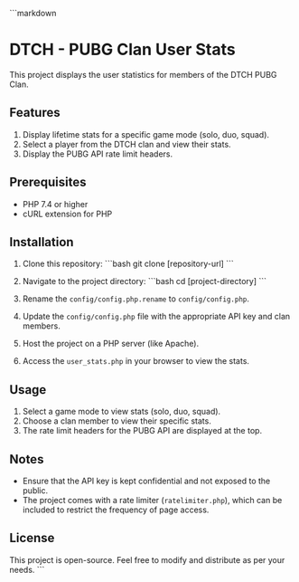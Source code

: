 \`\`\`markdown
# DTCH - PUBG Clan User Stats

This project displays the user statistics for members of the DTCH PUBG Clan.

## Features 

1. Display lifetime stats for a specific game mode (solo, duo, squad).
2. Select a player from the DTCH clan and view their stats.
3. Display the PUBG API rate limit headers.

## Prerequisites

- PHP 7.4 or higher
- cURL extension for PHP

## Installation

1. Clone this repository:
   \`\`\`bash
   git clone [repository-url]
   \`\`\`

2. Navigate to the project directory:
   \`\`\`bash
   cd [project-directory]
   \`\`\`

3. Rename the `config/config.php.rename` to `config/config.php`.

4. Update the `config/config.php` file with the appropriate API key and clan members.

5. Host the project on a PHP server (like Apache).

6. Access the `user_stats.php` in your browser to view the stats.

## Usage

1. Select a game mode to view stats (solo, duo, squad).
2. Choose a clan member to view their specific stats.
3. The rate limit headers for the PUBG API are displayed at the top.

## Notes

- Ensure that the API key is kept confidential and not exposed to the public.
- The project comes with a rate limiter (`ratelimiter.php`), which can be included to restrict the frequency of page access.

## License

This project is open-source. Feel free to modify and distribute as per your needs.
\`\`\`
